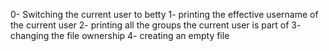 0- Switching the current user to betty
1- printing the effective username of the current user
2- printing all the groups the current user is part of
3- changing the file ownership
4- creating an empty file
